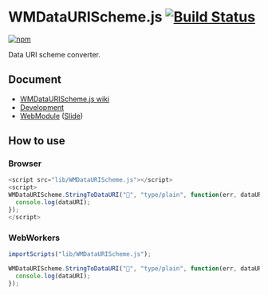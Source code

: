 # WMDataURIScheme.js [![Build Status](https://api.travis-ci.org/legokichi/WMDataURIScheme.js.png)](http://travis-ci.org/legokichi/WMDataURIScheme.js)

[![npm](https://nodei.co/npm/legokichi.wmdataurischeme.js.png?downloads=true&stars=true)](https://nodei.co/npm/legokichi.wmdataurischeme.js/)

Data URI scheme converter.

## Document

- [WMDataURIScheme.js wiki](https://github.com/legokichi/WMDataURIScheme.js/wiki/WMDataURIScheme)
- [Development](https://github.com/uupaa/WebModule/wiki/Development)
- [WebModule](https://github.com/uupaa/WebModule) ([Slide](http://uupaa.github.io/Slide/slide/WebModule/index.html))


## How to use

### Browser

```js
<script src="lib/WMDataURIScheme.js"></script>
<script>
WMDataURIScheme.StringToDataURI("💩", "type/plain", function(err, dataURI){
  console.log(dataURI);
});
</script>
```

### WebWorkers

```js
importScripts("lib/WMDataURIScheme.js");

WMDataURIScheme.StringToDataURI("💩", "type/plain", function(err, dataURI){
  console.log(dataURI);
});
```
